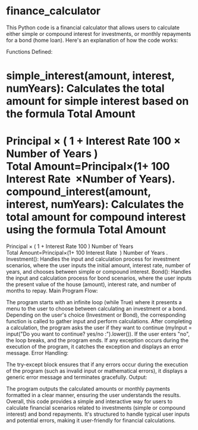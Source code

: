 # finance_calculator
This Python code is a financial calculator that allows users to calculate either simple or compound interest for investments, or monthly repayments for a bond (home loan). Here's an explanation of how the code works:

Functions Defined:

simple_interest(amount, interest, numYears): Calculates the total amount for simple interest based on the formula 
Total Amount
=
Principal
×
(
1
+
Interest Rate
100
×
Number of Years
)
Total Amount=Principal×(1+ 
100
Interest Rate
​
 ×Number of Years).
compound_interest(amount, interest, numYears): Calculates the total amount for compound interest using the formula 
Total Amount
=
Principal
×
(
1
+
Interest Rate
100
)
Number of Years
Total Amount=Principal×(1+ 
100
Interest Rate
​
 ) 
Number of Years
 .
Investment(): Handles the input and calculation process for investment scenarios, where the user inputs the initial amount, interest rate, number of years, and chooses between simple or compound interest.
Bond(): Handles the input and calculation process for bond scenarios, where the user inputs the present value of the house (amount), interest rate, and number of months to repay.
Main Program Flow:

The program starts with an infinite loop (while True) where it presents a menu to the user to choose between calculating an investment or a bond.
Depending on the user's choice (Investment or Bond), the corresponding function is called to gather input and perform calculations.
After completing a calculation, the program asks the user if they want to continue (myInput = input("Do you want to continue? yes/no :").lower()). If the user enters "no", the loop breaks, and the program ends.
If any exception occurs during the execution of the program, it catches the exception and displays an error message.
Error Handling:

The try-except block ensures that if any errors occur during the execution of the program (such as invalid input or mathematical errors), it displays a generic error message and terminates gracefully.
Output:

The program outputs the calculated amounts or monthly payments formatted in a clear manner, ensuring the user understands the results.
Overall, this code provides a simple and interactive way for users to calculate financial scenarios related to investments (simple or compound interest) and bond repayments. It's structured to handle typical user inputs and potential errors, making it user-friendly for financial calculations.
